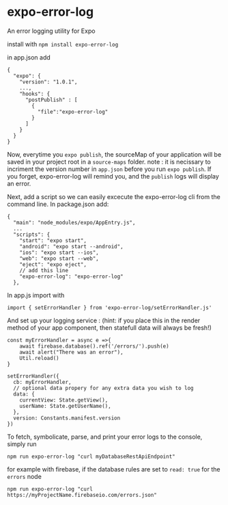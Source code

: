 # expo-error-log
An error logging utility for Expo

install with
`npm install expo-error-log`

in app.json add
```
{
  "expo": {
    "version": "1.0.1",
    ...,
    "hooks": {
      "postPublish" : [
        {
          "file":"expo-error-log"
        }
      ]
    }
  }
}
```
Now, everytime you `expo publish`, the sourceMap of your application will be saved in your project root in a `source-maps` folder.
note : it is necissary to incriment the version number in `app.json` before you run `expo publish`.
If you forget, expo-error-log will remind you, and the `publish` logs will display an error.

Next, add a script so we can easily excecute the expo-error-log cli from the command line. In package.json add:
```
{
  "main": "node_modules/expo/AppEntry.js",
  ...
  "scripts": {
    "start": "expo start",
    "android": "expo start --android",
    "ios": "expo start --ios",
    "web": "expo start --web",
    "eject": "expo eject",
    // add this line
    "expo-error-log": "expo-error-log"
  },

```

In app.js import with

`import { setErrorHandler } from 'expo-error-log/setErrorHandler.js'`

And set up your logging service :
(hint: if you place this in the render method of your app component, then statefull data will always be fresh!)

```
const myErrorHandler = async e =>{
    await firebase.database().ref('/errors/').push(e)
    await alert("There was an error"),
    Util.reload()  
}

setErrorHandler({
  cb: myErrorHandler,
  // optional data propery for any extra data you wish to log
  data: {
    currentView: State.getView(),
    userName: State.getUserName(),
  },
  version: Constants.manifest.version
})
```

To fetch, symbolicate, parse, and print your error logs to the console, simply run

`npm run expo-error-log "curl myDatabaseRestApiEndpoint"`

for example with firebase, if the database rules are set to `read: true` for the `errors` node

`npm run expo-error-log "curl https://myProjectName.firebaseio.com/errors.json"`
